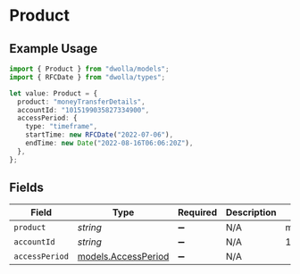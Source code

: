 # Product

## Example Usage

```typescript
import { Product } from "dwolla/models";
import { RFCDate } from "dwolla/types";

let value: Product = {
  product: "moneyTransferDetails",
  accountId: "1015199035827334900",
  accessPeriod: {
    type: "timeframe",
    startTime: new RFCDate("2022-07-06"),
    endTime: new Date("2022-08-16T06:06:20Z"),
  },
};
```

## Fields

| Field                                            | Type                                             | Required                                         | Description                                      | Example                                          |
| ------------------------------------------------ | ------------------------------------------------ | ------------------------------------------------ | ------------------------------------------------ | ------------------------------------------------ |
| `product`                                        | *string*                                         | :heavy_minus_sign:                               | N/A                                              | moneyTransferDetails                             |
| `accountId`                                      | *string*                                         | :heavy_minus_sign:                               | N/A                                              | 1015199035827334900                              |
| `accessPeriod`                                   | [models.AccessPeriod](../models/accessperiod.md) | :heavy_minus_sign:                               | N/A                                              |                                                  |